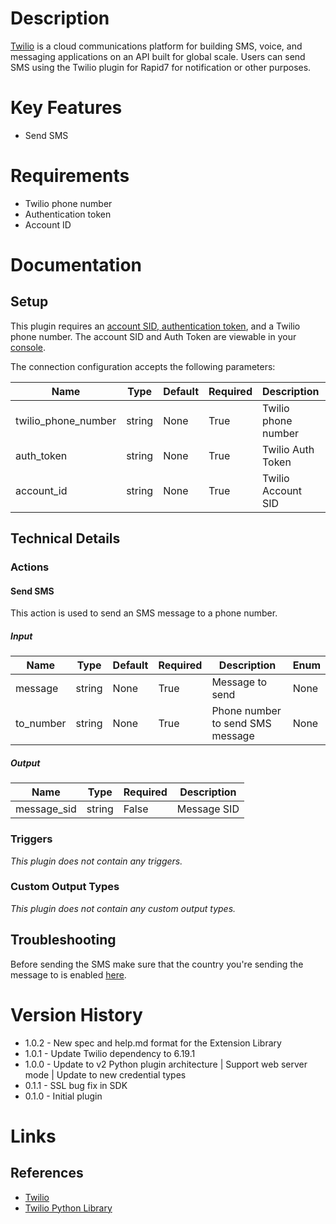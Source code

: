 # Description

[Twilio](https://www.twilio.com/) is a cloud communications platform for building SMS, voice, and messaging applications
on an API built for global scale. Users can send SMS using the Twilio plugin for Rapid7 for notification or other
purposes.

# Key Features

* Send SMS

# Requirements

* Twilio phone number
* Authentication token
* Account ID

# Documentation

## Setup

This plugin requires an [account SID, authentication token](https://www.twilio.com/docs/sms/api#sms-api-authentication), and a Twilio phone number.
The account SID and Auth Token are viewable in your [console](https://www.twilio.com/console).

The connection configuration accepts the following parameters:

|Name|Type|Default|Required|Description|Enum|
|----|----|-------|--------|-----------|----|
|twilio_phone_number|string|None|True|Twilio phone number|None|
|auth_token|string|None|True|Twilio Auth Token|None|
|account_id|string|None|True|Twilio Account SID|None|

## Technical Details

### Actions

#### Send SMS

This action is used to send an SMS message to a phone number.

##### Input

|Name|Type|Default|Required|Description|Enum|
|----|----|-------|--------|-----------|----|
|message|string|None|True|Message to send|None|
|to_number|string|None|True|Phone number to send SMS message|None|

##### Output

|Name|Type|Required|Description|
|----|----|--------|-----------|
|message_sid|string|False|Message SID|

### Triggers

_This plugin does not contain any triggers._

### Custom Output Types

_This plugin does not contain any custom output types._

## Troubleshooting

Before sending the SMS make sure that the country you're sending the message to is enabled [here](https://www.twilio.com/console/sms/settings/geo-permissions).

# Version History

* 1.0.2 - New spec and help.md format for the Extension Library
* 1.0.1 - Update Twilio dependency to 6.19.1
* 1.0.0 - Update to v2 Python plugin architecture | Support web server mode | Update to new credential types
* 0.1.1 - SSL bug fix in SDK
* 0.1.0 - Initial plugin

# Links

## References

* [Twilio](https://www.twilio.com/)
* [Twilio Python Library](https://www.twilio.com/docs/libraries/python)

